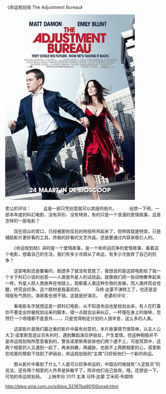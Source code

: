 《命运规划局 The Adjustment Bureau》

			
![](./img/52187ba9ta997f682dcb5&690.jpg)

老公的评论：
 
　　这是一部只凭创意就可以卖座的影片。
 
　　设想一下吧，一部本年度的科幻电影，没有异形、没有特效，有的只是一个浪漫的爱情故事，这是怎样的一部电影？
 

　　现在观众的胃口，已经被那些炫目的特技所吊起来了，但特效就是特效，只是辅助影片更好看的工具，终极的好看的文艺作品，还是要通过内容来吸引人的。
 

　　《命运规划局》讲的是一个爱情故事，是一个和命运抗争的爱情故事，看着这个电影，想着自己的生活，我们有多少次顺从了命运，有多少次放弃了自己的抗争？
 

　　这部电影还是要看的，剧透多了就没有意思了，我想说的是这部电影给了我一个关于科幻小说的创意——人类是外星人的试验品，就像我们把一些动物豢养起来一样，外星人把人类放养在地球上，观察着人类这种生物的发展，而人类终究会觉醒，终究会抗争。这个题材是我喜欢的。
 
　　马特·达蒙不演特工了，也还是显得挺有气质的，演政客也很不错，这就是好演员。
 
老婆的评论：
 

　　看电影名字就想这是一部科幻电影，从不知道命运也是规划出来，有人在盯着你不要走出你被规划出来的脚本，错一点就会出来纠正。一杯撞在身上的咖啡，忽然打一个喷嚏都不是意外……，只是觉得制定计划的人很辛苦，这么多的人类。
 

　　这部影片是我们最近看的影片中最有创意的，本片故事情节很简单，以主人公大卫·诺里斯竞选议员失利时，遇到舞蹈演员伊丽丝，产生爱情。但这种相吸并不是命运规划局所愿意看到的，警告诺里斯再安排他们两个遇不上，可是冥冥中，这两个相爱的人又遇到一起了，再来拆散，再威胁，也抵不上两颗相爱的心，诺里斯在哈里的帮助下找到了伊丽丝，命运规划局的“主席”只好给他们一个新的命运。
 

　　那从影片中看到了什么？人是可以抗争命运的，中国古时候就有“人定胜天”的说法，还有两个相爱的人外界是拆散不了，除非他们自己放弃。哦，还想说一下，可怕的命运规划局。
 
上映年份
2011
主演
马特·达蒙
艾米莉·布朗特							
		
http://blog.sina.com.cn/s/blog_52187ba90100vnxd.html

